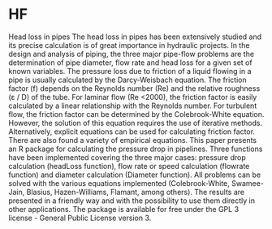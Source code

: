 # HF
Head loss in pipes
The head loss in pipes has been extensively studied and its precise calculation is of great importance in hydraulic projects. In the design and analysis of piping, the three major pipe-flow problems are the determination of pipe diameter, flow rate and head loss for a given set of known variables. The pressure loss due to friction of a liquid flowing in a pipe is usually calculated by the Darcy-Weisbach equation. The friction factor (f) depends on the Reynolds number (Re) and the relative roughness (ε / D) of the tube. For laminar flow (Re <2000), the friction factor is easily calculated by a linear relationship with the Reynolds number. For turbulent flow, the friction factor can be determined by the Colebrook-White equation. However, the solution of this equation requires the use of iterative methods. Alternatively, explicit equations can be used for calculating friction factor. There are also found a variety of empirical equations. This paper presents an R package for calculating the pressure drop in pipelines. Three functions have been implemented covering the three major cases: pressure drop calculation (headLoss function), flow rate or speed calculation (flowrate function) and diameter calculation (Diameter function). All problems can be solved with the various equations implemented (Colebrook-White, Swamee-Jain, Blasius, Hazen-Williams, Flamant, among others). The results are presented in a friendly way and with the possibility to use them directly in other applications. The package is available for free under the GPL 3 license - General Public License version 3.
